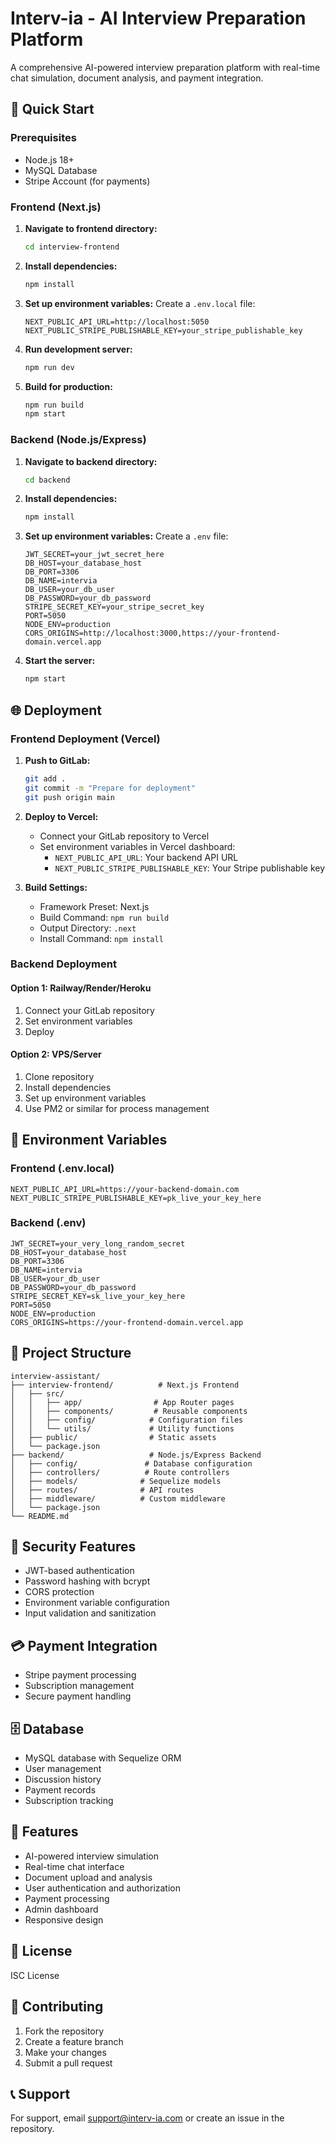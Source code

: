 # Interv-ia - AI Interview Preparation Platform

A comprehensive AI-powered interview preparation platform with real-time chat simulation, document analysis, and payment integration.

## 🚀 Quick Start

### Prerequisites
- Node.js 18+ 
- MySQL Database
- Stripe Account (for payments)

### Frontend (Next.js)

1. **Navigate to frontend directory:**
   ```bash
   cd interview-frontend
   ```

2. **Install dependencies:**
   ```bash
   npm install
   ```

3. **Set up environment variables:**
   Create a `.env.local` file:
   ```env
   NEXT_PUBLIC_API_URL=http://localhost:5050
   NEXT_PUBLIC_STRIPE_PUBLISHABLE_KEY=your_stripe_publishable_key
   ```

4. **Run development server:**
   ```bash
   npm run dev
   ```

5. **Build for production:**
   ```bash
   npm run build
   npm start
   ```

### Backend (Node.js/Express)

1. **Navigate to backend directory:**
   ```bash
   cd backend
   ```

2. **Install dependencies:**
   ```bash
   npm install
   ```

3. **Set up environment variables:**
   Create a `.env` file:
   ```env
   JWT_SECRET=your_jwt_secret_here
   DB_HOST=your_database_host
   DB_PORT=3306
   DB_NAME=intervia
   DB_USER=your_db_user
   DB_PASSWORD=your_db_password
   STRIPE_SECRET_KEY=your_stripe_secret_key
   PORT=5050
   NODE_ENV=production
   CORS_ORIGINS=http://localhost:3000,https://your-frontend-domain.vercel.app
   ```

4. **Start the server:**
   ```bash
   npm start
   ```

## 🌐 Deployment

### Frontend Deployment (Vercel)

1. **Push to GitLab:**
   ```bash
   git add .
   git commit -m "Prepare for deployment"
   git push origin main
   ```

2. **Deploy to Vercel:**
   - Connect your GitLab repository to Vercel
   - Set environment variables in Vercel dashboard:
     - `NEXT_PUBLIC_API_URL`: Your backend API URL
     - `NEXT_PUBLIC_STRIPE_PUBLISHABLE_KEY`: Your Stripe publishable key

3. **Build Settings:**
   - Framework Preset: Next.js
   - Build Command: `npm run build`
   - Output Directory: `.next`
   - Install Command: `npm install`

### Backend Deployment

#### Option 1: Railway/Render/Heroku
1. Connect your GitLab repository
2. Set environment variables
3. Deploy

#### Option 2: VPS/Server
1. Clone repository
2. Install dependencies
3. Set up environment variables
4. Use PM2 or similar for process management

## 🔧 Environment Variables

### Frontend (.env.local)
```env
NEXT_PUBLIC_API_URL=https://your-backend-domain.com
NEXT_PUBLIC_STRIPE_PUBLISHABLE_KEY=pk_live_your_key_here
```

### Backend (.env)
```env
JWT_SECRET=your_very_long_random_secret
DB_HOST=your_database_host
DB_PORT=3306
DB_NAME=intervia
DB_USER=your_db_user
DB_PASSWORD=your_db_password
STRIPE_SECRET_KEY=sk_live_your_key_here
PORT=5050
NODE_ENV=production
CORS_ORIGINS=https://your-frontend-domain.vercel.app
```

## 📁 Project Structure

```
interview-assistant/
├── interview-frontend/          # Next.js Frontend
│   ├── src/
│   │   ├── app/                # App Router pages
│   │   ├── components/         # Reusable components
│   │   ├── config/            # Configuration files
│   │   └── utils/             # Utility functions
│   ├── public/                # Static assets
│   └── package.json
├── backend/                   # Node.js/Express Backend
│   ├── config/               # Database configuration
│   ├── controllers/          # Route controllers
│   ├── models/              # Sequelize models
│   ├── routes/              # API routes
│   ├── middleware/          # Custom middleware
│   └── package.json
└── README.md
```

## 🔐 Security Features

- JWT-based authentication
- Password hashing with bcrypt
- CORS protection
- Environment variable configuration
- Input validation and sanitization

## 💳 Payment Integration

- Stripe payment processing
- Subscription management
- Secure payment handling

## 🗄️ Database

- MySQL database with Sequelize ORM
- User management
- Discussion history
- Payment records
- Subscription tracking

## 🚀 Features

- AI-powered interview simulation
- Real-time chat interface
- Document upload and analysis
- User authentication and authorization
- Payment processing
- Admin dashboard
- Responsive design

## 📝 License

ISC License

## 🤝 Contributing

1. Fork the repository
2. Create a feature branch
3. Make your changes
4. Submit a pull request

## 📞 Support

For support, email support@interv-ia.com or create an issue in the repository. 